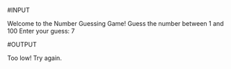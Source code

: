 #INPUT

Welcome to the Number Guessing Game!
Guess the number between 1 and 100
Enter your guess: 7

#OUTPUT

Too low! Try again.

